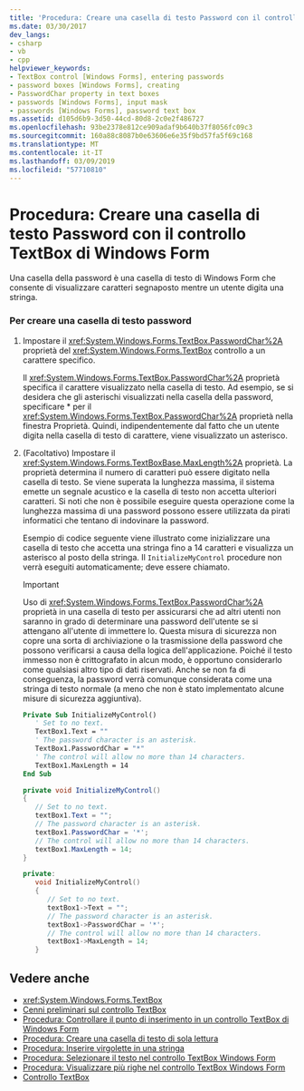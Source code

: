 ```yaml
---
title: 'Procedura: Creare una casella di testo Password con il controllo TextBox di Windows Form'
ms.date: 03/30/2017
dev_langs:
- csharp
- vb
- cpp
helpviewer_keywords:
- TextBox control [Windows Forms], entering passwords
- password boxes [Windows Forms], creating
- PasswordChar property in text boxes
- passwords [Windows Forms], input mask
- passwords [Windows Forms], password text box
ms.assetid: d105d6b9-3d50-44cd-80d8-2c0e2f486727
ms.openlocfilehash: 93be2378e812ce909adaf9b640b37f8056fc09c3
ms.sourcegitcommit: 160a88c8087b0e63606e6e35f9bd57fa5f69c168
ms.translationtype: MT
ms.contentlocale: it-IT
ms.lasthandoff: 03/09/2019
ms.locfileid: "57710810"
---
```

# <a name="how-to-create-a-password-text-box-with-the-windows-forms-textbox-control"></a>Procedura: Creare una casella di testo Password con il controllo TextBox di Windows Form
Una casella della password è una casella di testo di Windows Form che consente di visualizzare caratteri segnaposto mentre un utente digita una stringa.  
  
### <a name="to-create-a-password-text-box"></a>Per creare una casella di testo password  
  
1.  Impostare il <xref:System.Windows.Forms.TextBox.PasswordChar%2A> proprietà del <xref:System.Windows.Forms.TextBox> controllo a un carattere specifico.  
  
     Il <xref:System.Windows.Forms.TextBox.PasswordChar%2A> proprietà specifica il carattere visualizzato nella casella di testo. Ad esempio, se si desidera che gli asterischi visualizzati nella casella della password, specificare * per il <xref:System.Windows.Forms.TextBox.PasswordChar%2A> proprietà nella finestra Proprietà. Quindi, indipendentemente dal fatto che un utente digita nella casella di testo di carattere, viene visualizzato un asterisco.  
  
2.  (Facoltativo) Impostare il <xref:System.Windows.Forms.TextBoxBase.MaxLength%2A> proprietà. La proprietà determina il numero di caratteri può essere digitato nella casella di testo. Se viene superata la lunghezza massima, il sistema emette un segnale acustico e la casella di testo non accetta ulteriori caratteri. Si noti che non è possibile eseguire questa operazione come la lunghezza massima di una password possono essere utilizzata da pirati informatici che tentano di indovinare la password.  
  
     Esempio di codice seguente viene illustrato come inizializzare una casella di testo che accetta una stringa fino a 14 caratteri e visualizza un asterisco al posto della stringa. Il `InitializeMyControl` procedure non verrà eseguiti automaticamente; deve essere chiamato.  
  
    > [!IMPORTANT]
    >  Uso di <xref:System.Windows.Forms.TextBox.PasswordChar%2A> proprietà in una casella di testo per assicurarsi che ad altri utenti non saranno in grado di determinare una password dell'utente se si attengano all'utente di immettere lo. Questa misura di sicurezza non copre una sorta di archiviazione o la trasmissione della password che possono verificarsi a causa della logica dell'applicazione. Poiché il testo immesso non è crittografato in alcun modo, è opportuno considerarlo come qualsiasi altro tipo di dati riservati. Anche se non fa di conseguenza, la password verrà comunque considerata come una stringa di testo normale (a meno che non è stato implementato alcune misure di sicurezza aggiuntiva).  
  
    ```vb  
    Private Sub InitializeMyControl()  
       ' Set to no text.  
       TextBox1.Text = ""  
       ' The password character is an asterisk.  
       TextBox1.PasswordChar = "*"  
       ' The control will allow no more than 14 characters.  
       TextBox1.MaxLength = 14  
    End Sub  
    ```  
  
    ```csharp  
    private void InitializeMyControl()  
    {  
       // Set to no text.  
       textBox1.Text = "";  
       // The password character is an asterisk.  
       textBox1.PasswordChar = '*';  
       // The control will allow no more than 14 characters.  
       textBox1.MaxLength = 14;  
    }  
    ```  
  
    ```cpp  
    private:  
       void InitializeMyControl()  
       {  
          // Set to no text.  
          textBox1->Text = "";  
          // The password character is an asterisk.  
          textBox1->PasswordChar = '*';  
          // The control will allow no more than 14 characters.  
          textBox1->MaxLength = 14;  
       }  
    ```  
  
## <a name="see-also"></a>Vedere anche
- <xref:System.Windows.Forms.TextBox>
- [Cenni preliminari sul controllo TextBox](textbox-control-overview-windows-forms.md)
- [Procedura: Controllare il punto di inserimento in un controllo TextBox di Windows Form](how-to-control-the-insertion-point-in-a-windows-forms-textbox-control.md)
- [Procedura: Creare una casella di testo di sola lettura](how-to-create-a-read-only-text-box-windows-forms.md)
- [Procedura: Inserire virgolette in una stringa](how-to-put-quotation-marks-in-a-string-windows-forms.md)
- [Procedura: Selezionare il testo nel controllo TextBox Windows Form](how-to-select-text-in-the-windows-forms-textbox-control.md)
- [Procedura: Visualizzare più righe nel controllo TextBox Windows Form](how-to-view-multiple-lines-in-the-windows-forms-textbox-control.md)
- [Controllo TextBox](textbox-control-windows-forms.md)
